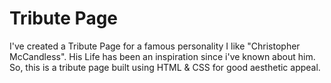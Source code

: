 # Tribute Page

I've created a Tribute Page for a famous personality I like "Christopher McCandless". His Life has been an inspiration since i've known about him.
So, this is a tribute page built using HTML & CSS for good aesthetic appeal.
